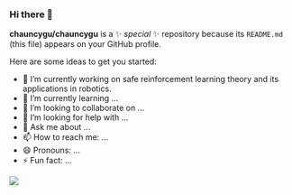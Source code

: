 ### Hi there 👋


**chauncygu/chauncygu** is a ✨ _special_ ✨ repository because its `README.md` (this file) appears on your GitHub profile.

Here are some ideas to get you started:

- 🔭 I’m currently working on safe reinforcement learning theory and its applications in robotics.
- 🌱 I’m currently learning ...
- 👯 I’m looking to collaborate on ...
- 🤔 I’m looking for help with ...
- 💬 Ask me about ...
- 📫 How to reach me: ...
- 😄 Pronouns: ...
- ⚡ Fun fact: ...



<!-- [![trophy](https://github-profile-trophy.vercel.app/?username=chauncygu&column=7)](https://github.com/chauncygu)

| <img align="center" src="https://github-readme-stats.vercel.app/api?username=chauncygu&show_icons=true&hide_border=true" /> | <img align="center" src="https://github-readme-streak-stats.herokuapp.com?user=chauncygu&hide_border=true&date_format=M%20j%5B%2C%20Y%5D&ring=7EDDCF&fire=7EDDCF" /> |
| ------------------------------------------------------------ | ------------------------------------------------------------ |
-->
![](https://komarev.com/ghpvc/?username=chauncygu&color=brightgreen) 

